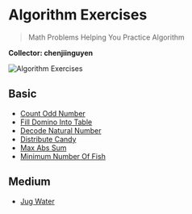# Algorithm Exercises
> Math Problems Helping You Practice Algorithm

**Collector: chenjiinguyen**

![Algorithm Exercises](https://i.imgur.com/trrbLVm.png)

## Basic
- [Count Odd Number](https://github.com/chenjiinguyen/AlgorithmExercises/tree/master/CountOddNumber)
- [Fill Domino Into Table](https://github.com/chenjiinguyen/AlgorithmExercises/tree/master/FillDominoIntoTable)
- [Decode Natural Number](https://github.com/chenjiinguyen/AlgorithmExercises/tree/master/DecodeNaturalNumber)
- [Distribute Candy](https://github.com/chenjiinguyen/AlgorithmExercises/tree/master/DistributeCandy)
- [Max Abs Sum](https://github.com/chenjiinguyen/AlgorithmExercises/tree/master/MaxAbsSum)
- [Minimum Number Of Fish](https://github.com/chenjiinguyen/AlgorithmExercises/tree/master/MinimumNumberOfFish)

## Medium
- [Jug Water](https://github.com/chenjiinguyen/AlgorithmExercises/tree/master/JugWater)
